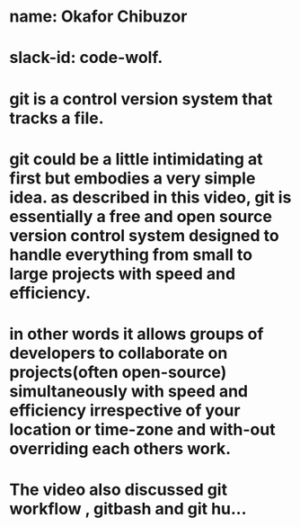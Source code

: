 # name: Okafor Chibuzor

# slack-id: code-wolf.

# git is a control version system that tracks a file.

# git could be a little intimidating at first but embodies a very simple idea. as described in this video, git is essentially a free and open source version control system designed to handle everything from small to large projects with speed and efficiency.

# in other words it allows groups of developers to collaborate on projects(often open-source) simultaneously with speed and efficiency irrespective of your location or time-zone and with-out overriding each others work.

# The video also discussed git workflow , gitbash and git hu...
